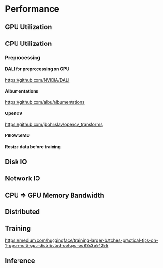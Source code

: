# Performance


## GPU Utilization

## CPU Utilization

### Preprocessing

#### DALI for preprocessing on GPU
https://github.com/NVIDIA/DALI

#### Albumentations
https://github.com/albu/albumentations

#### OpenCV
https://github.com/jbohnslav/opencv_transforms

#### Pillow SIMD


#### Resize data before training

## Disk IO

## Network IO

## CPU => GPU Memory Bandwidth


## Distributed

## Training
https://medium.com/huggingface/training-larger-batches-practical-tips-on-1-gpu-multi-gpu-distributed-setups-ec88c3e51255

## Inference